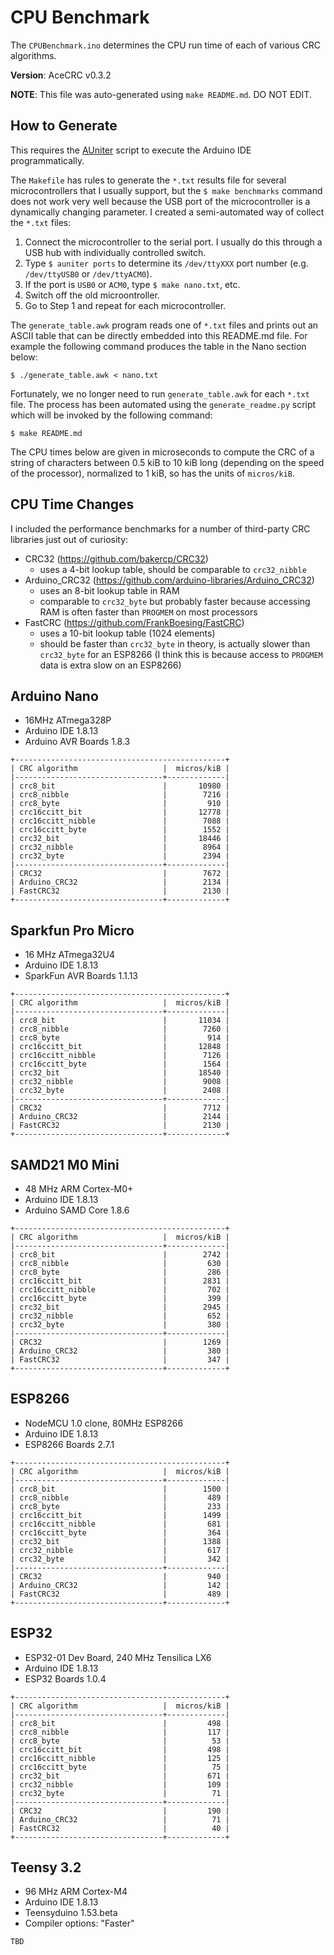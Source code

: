# CPU Benchmark

The `CPUBenchmark.ino` determines the CPU run time of each of various CRC
algorithms.

**Version**: AceCRC v0.3.2

**NOTE**: This file was auto-generated using `make README.md`. DO NOT EDIT.

## How to Generate

This requires the [AUniter](https://github.com/bxparks/AUniter) script
to execute the Arduino IDE programmatically.

The `Makefile` has rules to generate the `*.txt` results file for several
microcontrollers that I usually support, but the `$ make benchmarks` command
does not work very well because the USB port of the microcontroller is a
dynamically changing parameter. I created a semi-automated way of collect the
`*.txt` files:

1. Connect the microcontroller to the serial port. I usually do this through a
USB hub with individually controlled switch.
2. Type `$ auniter ports` to determine its `/dev/ttyXXX` port number (e.g.
`/dev/ttyUSB0` or `/dev/ttyACM0`).
3. If the port is `USB0` or `ACM0`, type `$ make nano.txt`, etc.
4. Switch off the old microontroller.
5. Go to Step 1 and repeat for each microcontroller.

The `generate_table.awk` program reads one of `*.txt` files and prints out an
ASCII table that can be directly embedded into this README.md file. For example
the following command produces the table in the Nano section below:

```
$ ./generate_table.awk < nano.txt
```

Fortunately, we no longer need to run `generate_table.awk` for each `*.txt`
file. The process has been automated using the `generate_readme.py` script which
will be invoked by the following command:
```
$ make README.md
```

The CPU times below are given in microseconds to compute the CRC of a string of
characters between 0.5 kiB to 10 kiB long (depending on the speed of the
processor), normalized to 1 kiB, so has the units of `micros/kiB`.


## CPU Time Changes

I included the performance benchmarks for a number of third-party CRC libraries
just out of curiosity:

* CRC32 (https://github.com/bakercp/CRC32)
    * uses a 4-bit lookup table, should be comparable to `crc32_nibble`
* Arduino_CRC32 (https://github.com/arduino-libraries/Arduino_CRC32)
    * uses an 8-bit lookup table in RAM
    * comparable to `crc32_byte` but probably faster because accessing RAM is
      often faster than `PROGMEM` on most processors
* FastCRC (https://github.com/FrankBoesing/FastCRC)
    * uses a 10-bit lookup table (1024 elements)
    * should be faster than `crc32_byte` in theory, is actually slower than
      `crc32_byte` for an ESP8266 (I think this is because access to `PROGMEM`
      data is extra slow on an ESP8266)

## Arduino Nano

* 16MHz ATmega328P
* Arduino IDE 1.8.13
* Arduino AVR Boards 1.8.3

```
+-----------------------------------------------+
| CRC algorithm                   |  micros/kiB |
|---------------------------------+-------------|
| crc8_bit                        |       10980 |
| crc8_nibble                     |        7216 |
| crc8_byte                       |         910 |
| crc16ccitt_bit                  |       12778 |
| crc16ccitt_nibble               |        7088 |
| crc16ccitt_byte                 |        1552 |
| crc32_bit                       |       18446 |
| crc32_nibble                    |        8964 |
| crc32_byte                      |        2394 |
|---------------------------------+-------------|
| CRC32                           |        7672 |
| Arduino_CRC32                   |        2134 |
| FastCRC32                       |        2130 |
+---------------------------------+-------------+

```

## Sparkfun Pro Micro

* 16 MHz ATmega32U4
* Arduino IDE 1.8.13
* SparkFun AVR Boards 1.1.13

```
+-----------------------------------------------+
| CRC algorithm                   |  micros/kiB |
|---------------------------------+-------------|
| crc8_bit                        |       11034 |
| crc8_nibble                     |        7260 |
| crc8_byte                       |         914 |
| crc16ccitt_bit                  |       12848 |
| crc16ccitt_nibble               |        7126 |
| crc16ccitt_byte                 |        1564 |
| crc32_bit                       |       18540 |
| crc32_nibble                    |        9008 |
| crc32_byte                      |        2408 |
|---------------------------------+-------------|
| CRC32                           |        7712 |
| Arduino_CRC32                   |        2144 |
| FastCRC32                       |        2130 |
+---------------------------------+-------------+

```

## SAMD21 M0 Mini

* 48 MHz ARM Cortex-M0+
* Arduino IDE 1.8.13
* Arduino SAMD Core 1.8.6

```
+-----------------------------------------------+
| CRC algorithm                   |  micros/kiB |
|---------------------------------+-------------|
| crc8_bit                        |        2742 |
| crc8_nibble                     |         630 |
| crc8_byte                       |         286 |
| crc16ccitt_bit                  |        2831 |
| crc16ccitt_nibble               |         702 |
| crc16ccitt_byte                 |         399 |
| crc32_bit                       |        2945 |
| crc32_nibble                    |         652 |
| crc32_byte                      |         380 |
|---------------------------------+-------------|
| CRC32                           |        1269 |
| Arduino_CRC32                   |         380 |
| FastCRC32                       |         347 |
+---------------------------------+-------------+

```

## ESP8266

* NodeMCU 1.0 clone, 80MHz ESP8266
* Arduino IDE 1.8.13
* ESP8266 Boards 2.7.1

```
+-----------------------------------------------+
| CRC algorithm                   |  micros/kiB |
|---------------------------------+-------------|
| crc8_bit                        |        1500 |
| crc8_nibble                     |         489 |
| crc8_byte                       |         233 |
| crc16ccitt_bit                  |        1499 |
| crc16ccitt_nibble               |         681 |
| crc16ccitt_byte                 |         364 |
| crc32_bit                       |        1388 |
| crc32_nibble                    |         617 |
| crc32_byte                      |         342 |
|---------------------------------+-------------|
| CRC32                           |         940 |
| Arduino_CRC32                   |         142 |
| FastCRC32                       |         489 |
+---------------------------------+-------------+

```

## ESP32

* ESP32-01 Dev Board, 240 MHz Tensilica LX6
* Arduino IDE 1.8.13
* ESP32 Boards 1.0.4

```
+-----------------------------------------------+
| CRC algorithm                   |  micros/kiB |
|---------------------------------+-------------|
| crc8_bit                        |         498 |
| crc8_nibble                     |         117 |
| crc8_byte                       |          53 |
| crc16ccitt_bit                  |         498 |
| crc16ccitt_nibble               |         125 |
| crc16ccitt_byte                 |          75 |
| crc32_bit                       |         671 |
| crc32_nibble                    |         109 |
| crc32_byte                      |          71 |
|---------------------------------+-------------|
| CRC32                           |         190 |
| Arduino_CRC32                   |          71 |
| FastCRC32                       |          40 |
+---------------------------------+-------------+

```

## Teensy 3.2

* 96 MHz ARM Cortex-M4
* Arduino IDE 1.8.13
* Teensyduino 1.53.beta
* Compiler options: "Faster"

```
TBD
```

